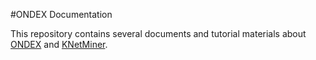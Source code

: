 #ONDEX Documentation

This repository contains several documents and tutorial materials about [ONDEX](http://www.ondex.org/) and 
[KNetMiner](http://knetminer.rothamsted.ac.uk/).

